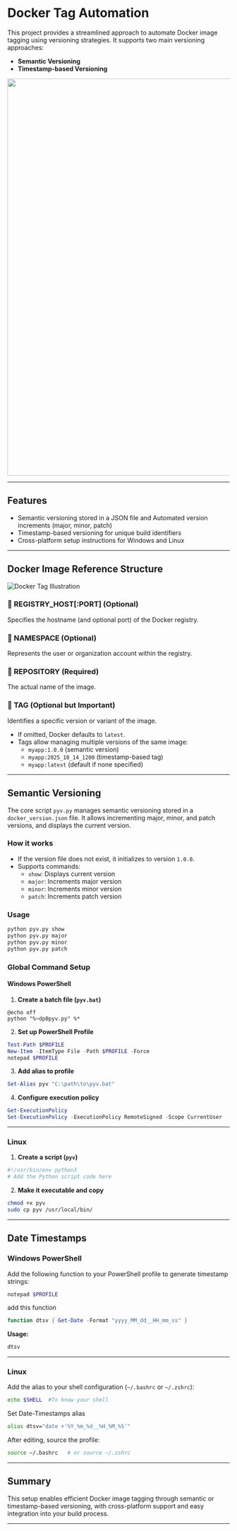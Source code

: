# Docker Tag Automation 

This project provides a streamlined approach to automate Docker image tagging using versioning strategies. It supports two main versioning approaches:

- **Semantic Versioning**
- **Timestamp-based Versioning**

<img src="https://github.com/smoothcoode/Image/blob/main/dockertag.gif?raw=true"  height="900" />

---
## Features

- Semantic versioning stored in a JSON file and Automated version increments (major, minor, patch)
- Timestamp-based versioning for unique build identifiers
- Cross-platform setup instructions for Windows and Linux
---

## Docker Image Reference Structure

![Docker Tag Illustration](https://github.com/smoothcoode/Image/blob/main/dockerreferenceimage.gif?raw=true)
### 🔹 REGISTRY_HOST[:PORT] (Optional)

Specifies the hostname (and optional port) of the Docker registry.


### 🔹 NAMESPACE (Optional)

Represents the user or organization account within the registry.
### 🔹 REPOSITORY (Required)
The actual name of the image.
### 🔹 TAG (Optional but Important)

Identifies a specific version or variant of the image.

- If omitted, Docker defaults to `latest`.
- Tags allow managing multiple versions of the same image:
  - `myapp:1.0.0` (semantic version)
  - `myapp:2025_10_14_1200` (timestamp-based tag)
  - `myapp:latest` (default if none specified)

---

## Semantic Versioning

The core script `pyv.py` manages semantic versioning stored in a `docker_version.json` file. It allows incrementing major, minor, and patch versions, and displays the current version.

### How it works

- If the version file does not exist, it initializes to version `1.0.0`.
- Supports commands:
  - `show`: Displays current version
  - `major`: Increments major version
  - `minor`: Increments minor version
  - `patch`: Increments patch version

### Usage

```bash
python pyv.py show
python pyv.py major
python pyv.py minor
python pyv.py patch
```



### Global Command Setup

#### Windows PowerShell

1. **Create a batch file (`pyv.bat`)**

```batch
@echo off
python "%~dp0pyv.py" %*
```

2. **Set up PowerShell Profile**

```powershell
Test-Path $PROFILE
New-Item -ItemType File -Path $PROFILE -Force
notepad $PROFILE
```

3. **Add alias to profile**

```powershell
Set-Alias pyv "C:\path\to\pyv.bat"
```

4. **Configure execution policy**

```powershell
Get-ExecutionPolicy
Set-ExecutionPolicy -ExecutionPolicy RemoteSigned -Scope CurrentUser
```

---

### Linux

1. **Create a script (`pyv`)**

```bash
#!/usr/bin/env python3
# Add the Python script code here
```

2. **Make it executable and copy**

```bash
chmod +x pyv
sudo cp pyv /usr/local/bin/
```

---
## Date Timestamps
###  Windows PowerShell

Add the following function to your PowerShell profile to generate timestamp strings:

```powershell
notepad $PROFILE
```
add this function 
```powershell
function dtsv { Get-Date -Format "yyyy_MM_dd__HH_mm_ss" }
```

**Usage:**

```powershell
dtsv
```

---

###  Linux

Add the alias to your shell configuration (`~/.bashrc` or `~/.zshrc`):

```bash
echo $SHELL  #To know your shell 
```
Set Date-Timestamps alias 
```bash
alias dtsv="date +'%Y_%m_%d__%H_%M_%S'"
```

After editing, source the profile:

```bash
source ~/.bashrc   # or source ~/.zshrc
```

---

## Summary

This setup enables efficient Docker image tagging through semantic or timestamp-based versioning, with cross-platform support and easy integration into your build process.

---